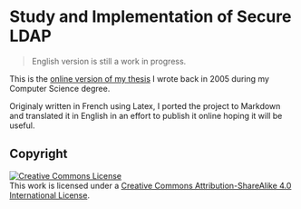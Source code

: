 # Study and Implementation of Secure LDAP 

> English version is still a work in progress.

This is the [online version of my thesis](http://lzubiaur.github.io/ldap-book/) I wrote back in 2005 during my Computer Science degree.

Originaly written in French using Latex, I ported the project to Markdown and translated it in English in an effort to publish it online hoping it will be useful.

## Copyright

<a rel="license" href="http://creativecommons.org/licenses/by-sa/4.0/"><img alt="Creative Commons License" style="border-width:0" src="https://i.creativecommons.org/l/by-sa/4.0/88x31.png" /></a><br />This work is licensed under a <a rel="license" href="http://creativecommons.org/licenses/by-sa/4.0/">Creative Commons Attribution-ShareAlike 4.0 International License</a>.
